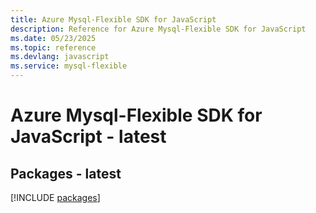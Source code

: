 ```yaml
---
title: Azure Mysql-Flexible SDK for JavaScript
description: Reference for Azure Mysql-Flexible SDK for JavaScript
ms.date: 05/23/2025
ms.topic: reference
ms.devlang: javascript
ms.service: mysql-flexible
---
```

# Azure Mysql-Flexible SDK for JavaScript - latest
## Packages - latest
[!INCLUDE [packages](mysql-flexible-index.md)]